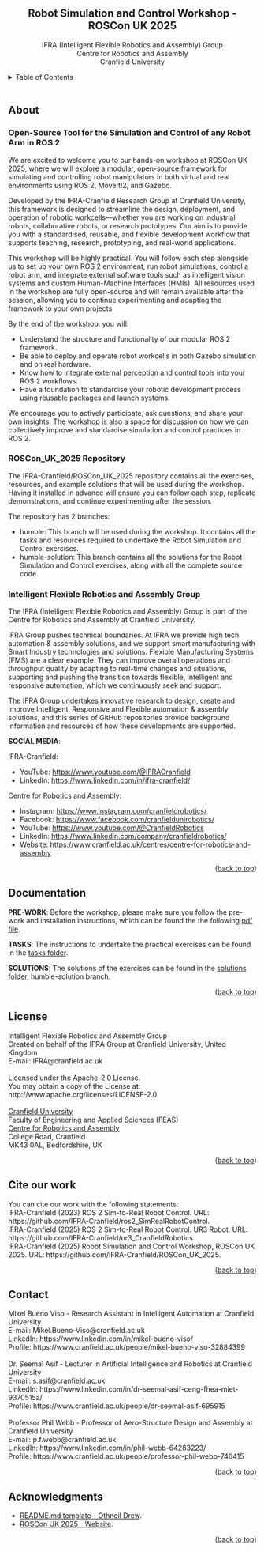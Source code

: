 <!-- 
# ===================================== COPYRIGHT ===================================== #
#                                                                                       #
#  IFRA (Intelligent Flexible Robotics and Assembly) Group, CRANFIELD UNIVERSITY        #
#  Created on behalf of the IFRA Group at Cranfield University, United Kingdom          #
#  E-mail: IFRA@cranfield.ac.uk                                                         #
#                                                                                       #
#  Licensed under the Apache-2.0 License.                                               #
#  You may not use this file except in compliance with the License.                     #
#  You may obtain a copy of the License at: http://www.apache.org/licenses/LICENSE-2.0  #
#                                                                                       #
#  Unless required by applicable law or agreed to in writing, software distributed      #
#  under the License is distributed on an "as-is" basis, without warranties or          #
#  conditions of any kind, either express or implied. See the License for the specific  #
#  language governing permissions and limitations under the License.                    #
#                                                                                       #
#  IFRA Group - Cranfield University                                                    #
#  AUTHORS: Mikel Bueno Viso - Mikel.Bueno-Viso@cranfield.ac.uk                         #
#           Dr. Seemal Asif  - s.asif@cranfield.ac.uk                                   #
#           Prof. Phil Webb  - p.f.webb@cranfield.ac.uk                                 #
#                                                                                       #
#  Date: April, 2025.                                                                   #
#                                                                                       #
# ===================================== COPYRIGHT ===================================== #

# ======= CITE OUR WORK ======= #
# You can cite our work with the following statements:
# IFRA-Cranfield (2023) ROS 2 Sim-to-Real Robot Control. URL: https://github.com/IFRA-Cranfield/ros2_SimRealRobotControl.
# IFRA-Cranfield (2025) ROS 2 Sim-to-Real Robot Control. UR3 Robot. URL: https://github.com/IFRA-Cranfield/ur3_CranfieldRobotics.
# IFRA-Cranfield (2025) Robot Simulation and Control Workshop, ROSCon UK 2025. URL: https://github.com/IFRA-Cranfield/ROSCon_UK_2025.

-->

<!--

  README.md TEMPLATE obtined from:
      https://github.com/othneildrew/Best-README-Template
      AUTHOR: OTHNEIL DREW 

-->

<!-- HEADER -->
<br />
<div align="center">

  <h2 align="center">Robot Simulation and Control Workshop - ROSCon UK 2025</h2>

  <p align="center">
    IFRA (Intelligent Flexible Robotics and Assembly) Group
    <br />
    Centre for Robotics and Assembly
    <br />
    Cranfield University
  </p>
</div>

<!-- TABLE OF CONTENTS -->
<details>
  <summary>Table of Contents</summary>
  <ol>
    <li>
      <a href="#about">About</a>
      <ul>
        <li><a href="#open-source-tool-for-the-simulation-and-control-of-any-robot-arm-in-ros-2">ROS 2 Workshop Information</a></li>
        <li><a href="#roscon_uk_2025-repository">ROSConUK-2025 GitHub Repository</a></li>
        <li><a href="#intelligent-flexible-robotics-and-assembly-group">IFRA-Cranfield Research Group</a></li>
      </ul>
    </li>
    <li>
      <a href="#documentation">Documentation</a>
    </li>
    <li><a href="#license">License</a></li>
    <li><a href="#cite-our-work">Cite our work</a></li>
    <li><a href="#contact">Contact</a></li>
    <li><a href="#acknowledgments">Acknowledgments</a></li>
  </ol>
</details>

<br />

<!-- ABOUT THE PROJECT -->
## About

### Open-Source Tool for the Simulation and Control of any Robot Arm in ROS 2

We are excited to welcome you to our hands-on workshop at ROSCon UK 2025, where we will explore a modular, open-source framework for simulating and controlling robot manipulators in both virtual and real environments using ROS 2, MoveIt!2, and Gazebo. 

Developed by the IFRA-Cranfield Research Group at Cranfield University, this framework is designed to streamline the design, deployment, and operation of robotic workcells—whether you are working on industrial robots, collaborative robots, or research prototypes. Our aim is to provide you with a standardised, reusable, and flexible development workflow that supports teaching, research, prototyping, and real-world applications. 

This workshop will be highly practical. You will follow each step alongside us to set up your own ROS 2 environment, run robot simulations, control a robot arm, and integrate external software tools such as intelligent vision systems and custom Human-Machine Interfaces (HMIs). All resources used in the workshop are fully open-source and will remain available after the session, allowing you to continue experimenting and adapting the framework to your own projects. 

By the end of the workshop, you will: 

- Understand the structure and functionality of our modular ROS 2 framework. 
- Be able to deploy and operate robot workcells in both Gazebo simulation and on real hardware. 
- Know how to integrate external perception and control tools into your ROS 2 workflows. 
- Have a foundation to standardise your robotic development process using reusable packages and launch systems. 

We encourage you to actively participate, ask questions, and share your own insights. The workshop is also a space for discussion on how we can collectively improve and standardise simulation and control practices in ROS 2. 

### ROSCon_UK_2025 Repository

The IFRA-Cranfield/ROSCon_UK_2025 repository contains all the exercises, resources, and example solutions that will be used during the workshop. Having it installed in advance will ensure you can follow each step, replicate demonstrations, and continue experimenting after the session.  

The repository has 2 branches:

- humble: This branch will be used during the workshop. It contains all the tasks and resources required to undertake the Robot Simulation and Control exercises.
- humble-solution: This branch contains all the solutions for the Robot Simulation and Control exercises, along with all the complete source code.

### Intelligent Flexible Robotics and Assembly Group

The IFRA (Intelligent Flexible Robotics and Assembly) Group is part of the Centre for Robotics and Assembly at Cranfield University.

IFRA Group pushes technical boundaries. At IFRA we provide high tech automation & assembly solutions, and we support smart manufacturing with Smart Industry technologies and solutions. Flexible Manufacturing Systems (FMS) are a clear example. They can improve overall operations and throughput quality by adapting to real-time changes and situations, supporting and pushing the transition towards flexible, intelligent and responsive automation, which we continuously seek and support.

The IFRA Group undertakes innovative research to design, create and improve Intelligent, Responsive and Flexible automation & assembly solutions, and this series of GitHub repositories provide background information and resources of how these developments are supported.

__SOCIAL MEDIA__:

IFRA-Cranfield:
- YouTube: https://www.youtube.com/@IFRACranfield
- LinkedIn: https://www.linkedin.com/in/ifra-cranfield/

Centre for Robotics and Assembly:
- Instagram: https://www.instagram.com/cranfieldrobotics/
- Facebook: https://www.facebook.com/cranfieldunirobotics/
- YouTube: https://www.youtube.com/@CranfieldRobotics
- LinkedIn: https://www.linkedin.com/company/cranfieldrobotics/
- Website: https://www.cranfield.ac.uk/centres/centre-for-robotics-and-assembly 

<p align="right">(<a href="#top">back to top</a>)</p>

<!-- DOCUMENTATION -->
## Documentation

__PRE-WORK__: Before the workshop, please make sure you follow the pre-work and installation instructions, which can be found the the following [pdf file](https://github.com/IFRA-Cranfield/ROSCon_UK_2025/blob/humble/Pre%20Work%20%26%20Installation%20Instructions.pdf).

__TASKS__: The instructions to undertake the practical exercises can be found in the [tasks folder](https://github.com/IFRA-Cranfield/ROSCon_UK_2025/tree/humble/tasks).

__SOLUTIONS__: The solutions of the exercises can be found in the [solutions folder](https://github.com/IFRA-Cranfield/ROSCon_UK_2025/tree/humble-solution/solutions), humble-solution branch.

<p align="right">(<a href="#top">back to top</a>)</p>

<!-- LICENSE -->
## License

<p>
  Intelligent Flexible Robotics and Assembly Group
  <br />
  Created on behalf of the IFRA Group at Cranfield University, United Kingdom
  <br />
  E-mail: IFRA@cranfield.ac.uk 
  <br />
  <br />
  Licensed under the Apache-2.0 License.
  <br />
  You may obtain a copy of the License at: http://www.apache.org/licenses/LICENSE-2.0
  <br />
  <br />
  <a href="https://www.cranfield.ac.uk/">Cranfield University</a>
  <br />
  Faculty of Engineering and Applied Sciences (FEAS)
  <br />
    <a href="https://www.cranfield.ac.uk/centres/centre-for-robotics-and-assembly">Centre for Robotics and Assembly</a>
  <br />
  College Road, Cranfield
  <br />
  MK43 0AL, Bedfordshire, UK
  <br />
</p>

<p align="right">(<a href="#top">back to top</a>)</p>

<!-- CITE OUR WORK -->
## Cite our work

<p>
  You can cite our work with the following statements:
  <br />
  IFRA-Cranfield (2023) ROS 2 Sim-to-Real Robot Control. URL: https://github.com/IFRA-Cranfield/ros2_SimRealRobotControl.
  <br />
  IFRA-Cranfield (2025) ROS 2 Sim-to-Real Robot Control. UR3 Robot. URL: https://github.com/IFRA-Cranfield/ur3_CranfieldRobotics.
  <br />
  IFRA-Cranfield (2025) Robot Simulation and Control Workshop, ROSCon UK 2025. URL: https://github.com/IFRA-Cranfield/ROSCon_UK_2025.
</p>

<p align="right">(<a href="#top">back to top</a>)</p>

<!-- CONTACT -->
## Contact

<p>
  Mikel Bueno Viso - Research Assistant in Intelligent Automation at Cranfield University
  <br />
  E-mail: Mikel.Bueno-Viso@cranfield.ac.uk
  <br />
  LinkedIn: https://www.linkedin.com/in/mikel-bueno-viso/
  <br />
  Profile: https://www.cranfield.ac.uk/people/mikel-bueno-viso-32884399
  <br />
  <br />
  Dr. Seemal Asif - Lecturer in Artificial Intelligence and Robotics at Cranfield University
  <br />
  E-mail: s.asif@cranfield.ac.uk
  <br />
  LinkedIn: https://www.linkedin.com/in/dr-seemal-asif-ceng-fhea-miet-9370515a/
  <br />
  Profile: https://www.cranfield.ac.uk/people/dr-seemal-asif-695915
  <br />
  <br />
  Professor Phil Webb - Professor of Aero-Structure Design and Assembly at Cranfield University
  <br />
  E-mail: p.f.webb@cranfield.ac.uk
  <br />
  LinkedIn: https://www.linkedin.com/in/phil-webb-64283223/
  <br />
  Profile: https://www.cranfield.ac.uk/people/professor-phil-webb-746415 
  <br />
</p>

<p align="right">(<a href="#top">back to top</a>)</p>

<!-- ACKNOWLEDGMENTS -->
## Acknowledgments

* [README.md template - Othneil Drew](https://github.com/othneildrew/Best-README-Template).
* [ROSCon UK 2025 - Website](https://roscon.org.uk/2025/).


<p align="right">(<a href="#top">back to top</a>)</p>